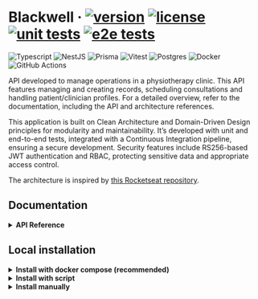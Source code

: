 # Blackwell &middot; [![version](https://img.shields.io/github/package-json/v/helpmeagain/blackwell)](./package.json) [![license](https://img.shields.io/github/license/helpmeagain/blackwell)](./LICENSE.md) [![unit tests](https://img.shields.io/github/actions/workflow/status/helpmeagain/blackwell/run-unit-tests.yml?branch=main&event=push&logo=vitest&logoColor=%23ffffff&label=unit%20tests)](https://github.com/helpmeagain/blackwell/actions/workflows/run-unit-tests.yml) [![e2e tests](https://img.shields.io/github/actions/workflow/status/helpmeagain/blackwell/run-e2e-tests.yml?branch=main&event=push&style=flat&logo=vitest&logoColor=white&label=e2e%20tests)](https://github.com/helpmeagain/blackwell/actions/workflows/run-e2e-tests.yml)

![Typescript](https://img.shields.io/badge/Typescript-blue?style=for-the-badge&logo=Typescript&logoColor=white
)
![NestJS](https://img.shields.io/badge/NestJS-%23ff3232?style=for-the-badge&logo=NestJS&logoColor=white
)
![Prisma](https://img.shields.io/badge/Prisma-%2320b2aa?style=for-the-badge&logo=Prisma&logoColor=white
)
![Vitest](https://img.shields.io/badge/Vitest-%259b19?style=for-the-badge&logo=Vitest&logoColor=white
)
![Postgres](https://img.shields.io/badge/Postgres-%23585ce4?style=for-the-badge&logo=PostgreSQL&logoColor=white
)
![Docker](https://img.shields.io/badge/Docker-blue?style=for-the-badge&logo=docker&logoColor=white
)
![GitHub Actions](https://img.shields.io/badge/GitHub%20Actions-grey?style=for-the-badge&logo=githubactions&logoColor=white)

<!-- ![Redis](https://img.shields.io/badge/Redis-%23FF6600?style=for-the-badge&logo=Redis&logoColor=white
) -->

API developed to manage operations in a physiotherapy clinic. This API features managing and creating records, scheduling consultations and handling patient/clinician profiles. For a detailed overview, refer to the documentation, including the API and architecture references.

This application is built on Clean Architecture and Domain-Driven Design principles for modularity and maintainability. It’s developed with unit and end-to-end tests, integrated with a Continuous Integration pipeline, ensuring a secure development. Security features include RS256-based JWT authentication and RBAC, protecting sensitive data and appropriate access control.

The architecture is inspired by [this Rocketseat repository](https://github.com/rocketseat-education/05-nest-clean).

## Documentation

<details>
<summary><strong>API Reference</strong></summary>

### How to use the API
You can use the API using the following tools:
- Swagger: Execute the API and open the `/api` route.
- Insomnia: Import the [JSON file](./docs/insomnia-blackwell-requests.json) into Insomnia. You will need to update the environment variables.
- HTTP Request: Open the [HTTP file](./docs/http-blackwell-requests.http). You will need to update the environment variables.
<!-- - Postman: Import the [JSON file](./insomnia-blackwell-requests.json) into Postman. You will need to update the environment variables. -->

### Routes

#### Authentication
| Method | Route           | Operation                | Authentication | Authorization |
|--------|-----------------|--------------------------|----------------|---------------|
| POST   | /auth/clinician | Authenticate a clinician | No             | No            |
| POST   | /auth/patient   | Authenticate a patient   | No             | No            |

#### Clinicians
| **Method** | **Route**                  | **Operation**                    | **Authentication** | **Authorization**         |
|------------|----------------------------|----------------------------------|--------------------|---------------------------|
| GET        | /clinicians                | Fetch clinicians with pagination | Yes                | No                        |
| GET        | /clinicians/by-id/{id}     | Get a clinician by id            | Yes                | No                        |
| GET        | /clinicians/by-slug/{slug} | Get a clinician by slug          | Yes                | No                        |
| POST       | /clinicians                | Create a clinician               | No                 | No                        |
| PUT        | /clinicians/{id}           | Edit a clinician                 | Yes                | Yes (Resource owner only) |
| DELETE     | /clinicians/{id}           | Delete clinician by id           | Yes                | Yes (Resource owner only) |

#### Patients
| **Method** | **Route**                | **Operation**                  | **Authentication** | **Authorization**         |
|------------|--------------------------|--------------------------------|--------------------|---------------------------|
| GET        | /patients                | Fetch patients with pagination | Yes                | No                        |
| GET        | /patients/by-cpf/{cpf}   | Get a patient by CPF           | Yes                | No                        |
| GET        | /patients/by-id/{id}     | Get a patient by id            | Yes                | No                        |
| GET        | /patients/by-slug/{slug} | Get a patient by slug          | Yes                | No                        |
| POST       | /patients                | Create a patient               | No                 | No                        |
| PUT        | /patients/{id}           | Edit a patient                 | Yes                | Yes (Resource owner only) |
| DELETE     | /patients/{id}           | Delete patient by id           | Yes                | Yes (Resource owner only) |

#### Universal Medical Record
| **Method** | **Route**                                           | **Operation**                                 | **Authentication** | **Authorization**            |
|------------|-----------------------------------------------------|-----------------------------------------------|--------------------|------------------------------|
| GET        | /universal-medical-record/{id}                      | Get a universal medical record by id          | Yes                | No                           |
| GET        | /universal-medical-record/by-patient-id/{patientId} | Get a universal medical record by patient id  | Yes                | No                           |
| PUT        | /universal-medical-record/{id}                      | Edit a universal medical record by id         | Yes                | Yes (Only the patient-owner) |
| PUT        | /universal-medical-record/by-patient-id/{patientId} | Edit a universal medical record by patient id | Yes                | Yes (Only the patient-owner) |

  <details>
  <summary><h4>Specific records (Open to view details)</h4></summary>

  #### Cardiorespiratory Record
  | **Method** | **Route**                                                                   | **Operation**                                     | **Authentication** | **Authorization**                                      |
  |------------|-----------------------------------------------------------------------------|---------------------------------------------------|--------------------|--------------------------------------------------------|
  | GET        | /cardiorespiratory-record/by-id/{id}                                        | Get a record by id                                | Yes                | Yes (Only the patient, clinician and authorized users) |
  | GET        | /cardiorespiratory-record/by-patient-id/{patientId}                         | Get a record by patient id                        | Yes                | Yes (Only the patient, clinician and authorized users) |
  | GET        | /cardiorespiratory-record/fetch-ids-by-clinician-id/{clinicianId}           | Fetch records ids by clinician id with pagination | Yes                | Yes (Only clinicians)                                  |
  | POST       | /cardiorespiratory-record/patient-id/{patientId}/clinician-id/{clinicianId} | Create a record                                   | Yes                | Yes (Only clinicians)                                  |
  | PUT        | /cardiorespiratory-record/{id}                                              | Edit a record                                     | Yes                | Yes (Only the clinician-owner)                         |


  #### Neurofunctional Record
  | **Method** | **Route**                                                                 | **Operation**                                     | **Authentication** | **Authorization**                                      |
  |------------|---------------------------------------------------------------------------|---------------------------------------------------|--------------------|--------------------------------------------------------|
  | GET        | /neurofunctional-record/by-id/{id}                                        | Get a record by id                                | Yes                | Yes (Only the patient, clinician and authorized users) |
  | GET        | /neurofunctional-record/by-patient-id/{patientId}                         | Get a record by patient id                        | Yes                | Yes (Only the patient, clinician and authorized users) |
  | GET        | /neurofunctional-record/fetch-ids-by-clinician-id/{clinicianId}           | Fetch records ids by clinician id with pagination | Yes                | Yes (Only clinicians)                                  |
  | POST       | /neurofunctional-record/patient-id/{patientId}/clinician-id/{clinicianId} | Create a record                                   | Yes                | Yes (Only clinicians)                                  |
  | PUT        | /neurofunctional-record/{id}                                              | Edit a record                                     | Yes                | Yes (Only the clinician-owner)                         |

  #### Trauma Orthopedic Record
  | **Method** | **Route**                                                                   | **Operation**                                     | **Authentication** | **Authorization**                                      |
  |------------|-----------------------------------------------------------------------------|---------------------------------------------------|--------------------|--------------------------------------------------------|
  | GET        | /trauma-orthopedic-record/by-id/{id}                                        | Get a record by id                                | Yes                | Yes (Only the patient, clinician and authorized users) |
  | GET        | /trauma-orthopedic-record/by-patient-id/{patientId}                         | Get a record by patient id                        | Yes                | Yes (Only the patient, clinician and authorized users) |
  | GET        | /trauma-orthopedic-record/fetch-ids-by-clinician-id/{clinicianId}           | Fetch records ids by clinician id with pagination | Yes                | Yes (Only clinicians)                                  |
  | POST       | /trauma-orthopedic-record/patient-id/{patientId}/clinician-id/{clinicianId} | Create a record                                   | Yes                | Yes (Only clinicians)                                  |
  | PUT        | /trauma-orthopedic-record/{id}                                              | Edit a record                                     | Yes                | Yes (Only the clinician-owner)                         |
  </details>

  #### Manage record access
  | **Method** | **Route**                                                          | **Operation**                       | **Authentication** | **Authorization**            |
  |------------|--------------------------------------------------------------------|-------------------------------------|--------------------|------------------------------|
  | GET        | /manage-access/authorized-users                                    | Get authorized users                | Yes                | Yes (Only patients)          |
  | GET        | /manage-access/get-records-shared-with-me                          | Get records shared with me          | Yes                | No                           |
  | GET        | /manage-access/pending-authorization                               | Get pending authorization users     | Yes                | Yes (Only patients)          |
  | PATCH      | /manage-access/pending-authorization/authorize-access/{userId}     | Authorize access for record         | Yes                | Yes (Only the patient-owner) |
  | PATCH      | /manage-access/request-access-by-patient-id/{patientId}            | Request authorization by patient id | Yes                | No                           |
  | PATCH      | /manage-access/request-access/record-id/{recordId}/userId/{userId} | Request authorization by record id  | Yes                | No                           |
  | DELETE     | /manage-access/authorized-users/revoke-access/{userId}             | Remove access from user             | Yes                | Yes (Only the patient-owner) |
  | DELETE     | /manage-access/pending-authorization/deny-access/{userId}          | Deny pending authorization users    | Yes                | Yes (Only the patient-owner) |
</details>

## Local installation

<details>
<summary><strong>Install with docker compose (recommended)</strong></summary>

### Prerequisites

- Install [docker](https://www.docker.com/products/docker-desktop/).

### Docker setup
To run this project locally, follow these steps:
1. Clone the repository:
```bash
git clone <repository-url>
```

2. Navigate to the project directory:
```bash
cd <project-directory>
```

3. Run the docker compose:
```bash
docker compose up
```

4. Access the application on localhost at port 8080.

</details>

<details>
<summary><strong>Install with script</strong></summary>

### Prerequisites
- Install [node.js](https://nodejs.org/en).
- Install and run [postgres](https://www.postgresql.org/).

### Local setup
    
To run this project locally, follow these steps:
1. Clone the repository:
```bash
git clone <repository-url>
```

2. Navigate to the project directory:
```bash
cd <project-directory>
```

3. Run the script:
```bash
docs/scripts/setup.sh
```

4. Insert the database URL when prompted:
```bash
Enter your PostgreSQL URL: postgres://your-user-name:your-password@your-hostname:5432/your-database-name
```

5. Start the server
```bash
# Using npm
npm start

# Using pnpm
pnpm start

# Using yarn
yarn start
```

6. Access the application on localhost at port 8080.

</details>

<details>
<summary><strong>Install manually</strong></summary>

### Prerequisites
- Install [node.js](https://nodejs.org/en).
- Install and run [postgres](https://www.postgresql.org/).

### Local setup
    
To run this project locally, follow these steps:
1. Clone the repository:
```bash
git clone <repository-url>
```

2. Navigate to the project directory:
```bash
cd <project-directory>
```

3. Install dependencies:
```bash
# Using npm
npm install

# Using pnpm
pnpm install

# Using yarn
yarn install
```

4. Open postgres server and copy the URL in a `.env` file (you can follow the [example](./.env.exemple)):

```bash
DATABASE_URL="postgres://your-user-name:your-password@your-hostname:5432/your-database-name"
```

5. Generate files for Prisma data model:
```bash
# Using npm
npx prisma generate

# Using pnpm
pnpm prisma generate

# Using yarn
yarn prisma generate
```

6. Generate JWT - RS256 Keys:
```bash
# Generate private and public key
openssl genpkey -algorithm RSA -out private_key.pem -pkeyopt rsa_keygen_bits:2048
openssl rsa -pubout -in private_key.pem -out public_key.pem

# Generate base64 versions of the key
openssl base64 -in private_key.pem -out private_key_base64.txt
openssl base64 -in public_key.pem -out public_key_base64.txt
```

7. Copy and paste the JWT - RS256 (base64) in the `.env` file (you can follow the [example](./.env.exemple)):
```bash
JWT_PRIVATE_KEY="your-jwt-private-key-in-base64"
JWT_PUBLIC_KEY="your-jwt-public-key-in-base64"
```

8. Build the application:
```bash
# Using npm
npm build

# Using pnpm
pnpm build

# Using yarn
yarn build
```

9. Run the application:
```bash
# Using npm
npm start

# Using pnpm
pnpm start

# Using yarn
yarn start
```

10. Access the application in the localhost

</details>
